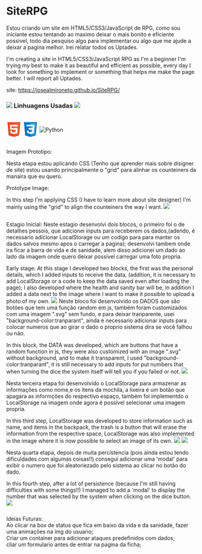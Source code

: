 # SiteRPG
Estou criando um site em HTML5/CSS3/JavaScript de RPG, como sou iniciante estou tentando ao maximo deixar o mais bonito e eficiente possivel, todo dia pesquiso algo para implementar ou algo que me ajude a deixar a pagina melhor. Irei relatar todos os Uptades.

I'm creating a site in HTML5/CSS3/JavaScript RPG as I'm a beginner I'm trying my best to make it as beautiful and efficient as possible, every day I look for something to implement or something that helps me make the page better. I will report all Uptades.

site: https://josealmironeto.github.io/SiteRPG/

### <img src="https://media4.giphy.com/media/Kfl09udXYhbjajJwEt/giphy.gif" width="45"> Linhuagens Usadas <img src="https://media4.giphy.com/media/Kfl09udXYhbjajJwEt/giphy.gif" width="45">   
</div>
  <div style="display: inline_block"><br>
  <img align="center" alt="HTML" height="40" width="40" src="https://raw.githubusercontent.com/devicons/devicon/master/icons/html5/html5-original.svg">
  <img align="center" alt="CSS" height="40" width="40" src="https://raw.githubusercontent.com/devicons/devicon/master/icons/css3/css3-original.svg">
  <img align="center" alt="Python" height="40" width="40" src="https://user-images.githubusercontent.com/97368866/149786904-6491de9e-be69-40b7-be48-e135d5ae92cf.png">
  
##
  Imagem Prototipo:
  
  Nesta etapa estou aplicando CSS (Tenho que aprender mais sobre disigner de site) estou usando principalmente o "grid" para alinhar os counteiners da manaira que eu quero.

  Prototype Image:
  
  In this step I'm applying CSS (I have to learn more about site designer) I'm mainly using the "grid" to align the counteiners the way I want.
  <img src="https://user-images.githubusercontent.com/97368866/149789289-baed8361-448f-4b78-8b97-20bf9973f4a9.png">
##
  Estagio Inicial:
  Neste estagio desenvolvi dois blocos, o primeiro foi o de detalhes pessois, que adicionei inputs para receberem os dados,(adendo, é necessario adicionar LocalStorage ou um codigo para para manter os dados salvos mesmo apos o carregar a pagina); desenvolvi tambem onde ira ficar a barra de vida e de sanidade, alem disso adicionei um dado ao lado da imagem onde quero deixar possivel carregar uma foto propria.
  
  Early stage:
  At this stage I developed two blocks, the first was the personal details, which I added inputs to receive the data, (addition, it is necessary to add LocalStorage or a code to keep the data saved even after loading the page); I also developed where the health and sanity bar will be, in addition I added a data next to the image where I want to make it possible to upload a photo of my own.
  <img src="https://user-images.githubusercontent.com/97368866/150002678-d3e0fe01-625f-478f-a208-e0a1839e6c9a.png">
   Neste bloco foi desenvolvido os DADOS que são botões que tem uma função random em js, também foram customizados com uma imagem ".svg" sem fundo, e para deixar tranparente, usei "background-color:tranparant", ainda é necessario adicionar inputs para colocar numeros que ao girar o dado o proprio sistema dira se você falhou ou não.
  
  In this block, the DATA was developed, which are buttons that have a random function in js, they were also customized with an image ".svg" without background, and to make it transparent, I used "background-color:tranparant", it is still necessary to add inputs for put numbers that when turning the dice the system itself will tell you if you failed or not.
  <img src="https://user-images.githubusercontent.com/97368866/150002681-25e70c28-9937-4c1c-8ba2-509723d968f4.png">
  
  Nesta terceira etapa foi desenvolvido o LocalStorage para armazenar as informações como nome,e os itens da mochila, a lixeira é um botão que apagara as informções do respectivo espaço, também foi implementdo o LocalStorage na imagem onde agora é possível selecionar uma imagem propria.
  
  In this third step, LocalStorage was developed to store information such as name, and items in the backpack, the trash is a button that will erase the information from the respective space, LocalStorage was also implemented in the image where it is now possible to select an image of its own.
  <img src="https://user-images.githubusercontent.com/97368866/151061305-3a47b34d-a7c0-4895-a92c-14aec2b12445.gif">
  <img src="https://user-images.githubusercontent.com/97368866/151061895-04fb8f27-739e-4f20-9902-1deed13abd3b.gif">
  
  Nesta quarta etapa, depois de muita percistencia (pois ainda estou tendo dificuldades com algumas coisas!!) consegui adicionar uma 'modal' para exibir o numero que foi aleatoriezado pelo sistema ao clicar no botão do dado.
  
  In this fourth step, after a lot of persistence (because I'm still having difficulties with some things!!) I managed to add a 'modal' to display the number that was selected by the system when clicking on the dice button.
  <img src="https://user-images.githubusercontent.com/97368866/151059770-26bdb734-ac44-450f-9256-04b339a47a97.gif">
  

  
  ###
  Ideias Futuras:<br>
  Ao clicar na box de status que fica em baixo da vida e da sanidade, fazer uma animações na img do usuario;<br>
  Criar um container para adicionar ataques predefinidos com dados;<br>
  cliar um formulario antes de entrar na pagina da ficha;

